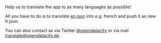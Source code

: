 Help us to translate the app to as many languages as possible!

All you have to do is to translate [en.json](https://github.com/opendatacity/vds-suisse/blob/master/generator/languages/en.json) into e.g. french and push it as new fr.json.

You can also contact as via Twitter [@opendatacity](https://twitter.com/opendatacity) or via mail [translate@opendatacity.de](mailto:translate@opendatacity.de)
